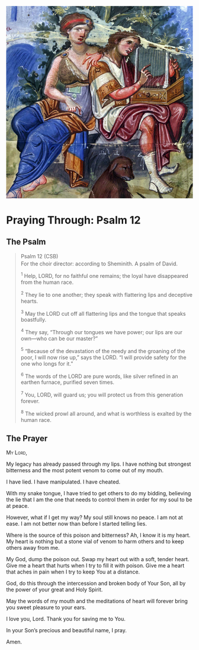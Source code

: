 <img class="intro-right" src="art-paris-psalter.jpg">

<style>
  li {list-style-type: none;}
  p + ul {
    margin-top: -18px;
}
</style>

# Praying Through: Psalm 12

## The Psalm

>Psalm 12 (CSB)  
><sup></sup> For the choir director: according to Sheminith. A psalm of David. 
>
><sup>1</sup> Help, LORD, for no faithful one remains; the loyal have disappeared from the human race. 
>
><sup>2</sup> They lie to one another; they speak with flattering lips and deceptive hearts. 
>
><sup>3</sup> May the LORD cut off all flattering lips and the tongue that speaks boastfully. 
>
><sup>4</sup> They say, “Through our tongues we have power; our lips are our own—who can be our master?” 
>
><sup>5</sup> “Because of the devastation of the needy and the groaning of the poor, I will now rise up,” says the LORD. “I will provide safety for the one who longs for it.” 
>
><sup>6</sup> The words of the LORD are pure words, like silver refined in an earthen furnace, purified seven times. 
>
><sup>7</sup> You, LORD, will guard us; you will protect us from this generation forever. 
>
><sup>8</sup> The wicked prowl all around, and what is worthless is exalted by the human race.

## The Prayer

<div style="font-variant: small-caps;">
My Lord,
</div>

My legacy has already passed through my lips. I have nothing but strongest bitterness and the most potent venom to come out of my mouth.

I have lied. I have manipulated. I have cheated.

With my snake tongue, I have tried to get others to do my bidding, believing the lie that I am the one that needs to control them in order for my soul to be at peace.

However, what if I get my way? My soul still knows no peace. I am not at ease. I am not better now than before I started telling lies.

Where is the source of this poison and bitterness? Ah, I know it is my heart. My heart is nothing but a stone vial of venom to harm others and to keep others away from me.

My God, dump the poison out. Swap my heart out with a soft, tender heart. Give me a heart that hurts when I try to fill it with poison. Give me a heart that aches in pain when I try to keep You at a distance.

God, do this through the intercession and broken body of Your Son, all by the power of your great and Holy Spirit.

May the words of my mouth and the meditations of heart will forever bring you sweet pleasure to your ears.

I love you, Lord. Thank you for saving me to You.

In your Son’s precious and beautiful name, I pray.

Amen.
